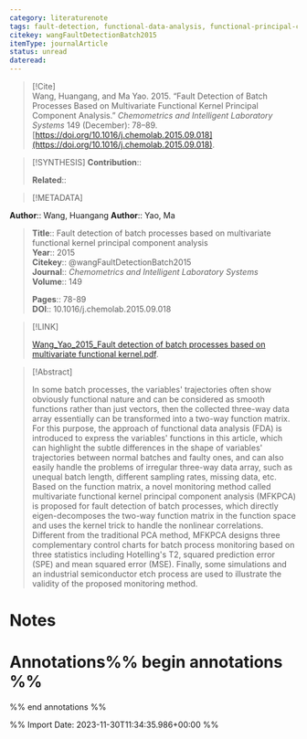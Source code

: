 ```yaml
---
category: literaturenote
tags: fault-detection, functional-data-analysis, functional-principal-components, kernel-models, multivariate-functional-data, process-monitoring
citekey: wangFaultDetectionBatch2015
itemType: journalArticle
status: unread  
dateread:  
---
```


> [!Cite]  
> Wang, Huangang, and Ma Yao. 2015. “Fault Detection of Batch Processes Based on Multivariate Functional Kernel Principal Component Analysis.” _Chemometrics and Intelligent Laboratory Systems_ 149 (December): 78–89. [https://doi.org/10.1016/j.chemolab.2015.09.018](https://doi.org/10.1016/j.chemolab.2015.09.018).

> [!SYNTHESIS] 
>**Contribution**::
>
>**Related**:: 
>

> [!METADATA]  
>
**Author**:: Wang, Huangang
**Author**:: Yao, Ma<br>
> **Title**:: Fault detection of batch processes based on multivariate functional kernel principal component analysis    
> **Year**:: 2015     
> **Citekey**:: @wangFaultDetectionBatch2015    
>**Journal**:: *Chemometrics and Intelligent Laboratory Systems*    
>**Volume**:: 149    
>     
>    
>    
>     
> **Pages**:: 78-89    
>**DOI**:: 10.1016/j.chemolab.2015.09.018    
>

> [!LINK] 
>
> [Wang_Yao_2015_Fault detection of batch processes based on multivariate functional kernel.pdf](file:///Users/steven/Library/CloudStorage/GoogleDrive-steven.golovkine@ul.ie/My%20Drive/bibliography/Chemometrics%20and%20Intelligent%20Laboratory%20Systems/2015/Wang_Yao_2015_Fault%20detection%20of%20batch%20processes%20based%20on%20multivariate%20functional%20kernel.pdf).

>[!Abstract]
>
>In some batch processes, the variables' trajectories often show obviously functional nature and can be considered as smooth functions rather than just vectors, then the collected three-way data array essentially can be transformed into a two-way function matrix. For this purpose, the approach of functional data analysis (FDA) is introduced to express the variables' functions in this article, which can highlight the subtle differences in the shape of variables' trajectories between normal batches and faulty ones, and can also easily handle the problems of irregular three-way data array, such as unequal batch length, different sampling rates, missing data, etc. Based on the function matrix, a novel monitoring method called multivariate functional kernel principal component analysis (MFKPCA) is proposed for fault detection of batch processes, which directly eigen-decomposes the two-way function matrix in the function space and uses the kernel trick to handle the nonlinear correlations. Different from the traditional PCA method, MFKPCA designs three complementary control charts for batch process monitoring based on three statistics including Hotelling's T2, squared prediction error (SPE) and mean squared error (MSE). Finally, some simulations and an industrial semiconductor etch process are used to illustrate the validity of the proposed monitoring method.
>>


# Notes<br>
# Annotations%% begin annotations %%  
 
  
%% end annotations %%

%% Import Date: 2023-11-30T11:34:35.986+00:00 %%
